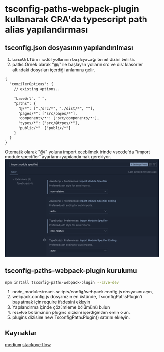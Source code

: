 # tsconfig-paths-webpack-plugin kullanarak CRA'da typescript path alias yapılandırması

## tsconfig.json dosyasının yapılandırılması

1. baseUrl:Tüm modül yollarının başlayacağı temel dizini belirtir.
2. paths:Örnek olarak "@/" ile başlayan yolların src ve dist klasörleri altındaki dosyaları içerdiği anlamına gelir.

```
{
  "compilerOptions": {
    // existing options...

    "baseUrl": ".",
    "paths": {
      "@/*": ["./src/*", "./dist/*", ""],
      "pages/*": ["src/pages/*"],
      "components/*": ["src/components/*"],
      "types/*": ["src/@types/*"],
      "public/*": ["public/*"]
    }
  }
}
```

Otomatik olarak "@/" yolunu import edebilmek içinde vscode'da
"import module specifier" ayarlarını yapılandırmak gerekiyor.
![noneRelative](public/non-relative.png)

## tsconfig-paths-webpack-plugin kurulumu

```bash
npm install tsconfig-paths-webpack-plugin --save-dev
```

1. node_modules/react-scripts/config/webpack.config.js dosyasını açın,
2. webpack.config.js dosyanızın en üstünde, TsconfigPathsPlugin'i başlatmak için require ifadesini ekleyin
3. Yapılandırma içinde çözümleme bölümünü bulun
4. resolve bölümünün plugins dizisini içerdiğinden emin olun.
5. plugins dizisine new TsconfigPathsPlugin() satırını ekleyin.

## Kaynaklar

[medium](https://medium.com/@umerfaheem67/configuring-typescript-path-alias-in-react-using-tsconfig-paths-webpack-plugin-dbb1b6644bdf)
[stackoverflow](https://stackoverflow.com/questions/77314336/always-use-alias-for-automatic-imports)
